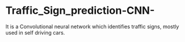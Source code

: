 # Traffic_Sign_prediction-CNN-
It is a Convolutional neural network which identifies traffic signs, mostly used in self driving cars.
